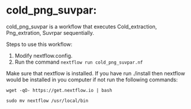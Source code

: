 # cold_png_suvpar: 
cold_png_suvpar is a workflow that executes Cold_extraction, Png_extration, Suvrpar sequentially. 

Steps to use this workflow:
  1. Modify nextflow.config.
  2. Run the command ``` nextflow run cold_png_suvpar.nf ```

Make sure that nextflow is installed. If you have run ./install then nextflow would be installed in you computer if not run the following commands:
 ```
 wget -qO- https://get.nextflow.io | bash
 ```
 ```
 sudo mv nextflow /usr/local/bin
 ```
